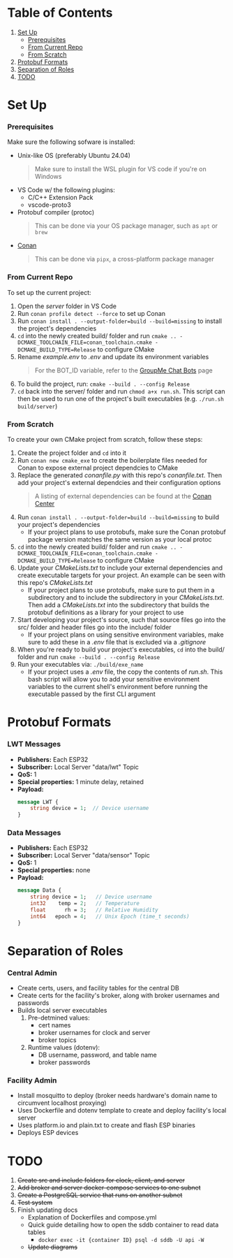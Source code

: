 # Table of Contents
1. [Set Up](#set-up)
    - [Prerequisites](#prerequisites)
    - [From Current Repo](#from-current-repo)
    - [From Scratch](#from-scratch)
3. [Protobuf Formats](#protobuf-formats)
4. [Separation of Roles](#separation-of-roles)
5. [TODO](#todo)

# Set Up
### Prerequisites
Make sure the following sofware is installed:
- Unix-like OS (preferably Ubuntu 24.04)
    > Make sure to install the WSL plugin for VS code if you're on Windows
- VS Code w/ the following plugins:
    - C/C++ Extension Pack
    - vscode-proto3
- Protobuf compiler (protoc)
    > This can be done via your OS package manager, such as `apt` or `brew`
- [Conan](https://conan.io/downloads)
    > This can be done via `pipx`, a cross-platform package manager

### From Current Repo
To set up the current project:
1. Open the *server* folder in VS Code
2. Run `conan profile detect --force` to set up Conan
3. Run `conan install . --output-folder=build --build=missing` to install the project's dependencies
4. `cd` into the newly created build/ folder and run `cmake .. -DCMAKE_TOOLCHAIN_FILE=conan_toolchain.cmake -DCMAKE_BUILD_TYPE=Release` to configure CMake
5. Rename *example.env* to *.env* and update its environment variables
    > For the BOT_ID variable, refer to the [GroupMe Chat Bots](https://dev.groupme.com/bots) page
6. To build the project, run: `cmake --build . --config Release`
7. `cd` back into the server/ folder and run `chmod a+x run.sh`. This script can then be used to run one of the project's built executables (e.g. `./run.sh build/server`)

### From Scratch
To create your own CMake project from scratch, follow these steps:
1. Create the project folder and `cd` into it
2. Run `conan new cmake_exe` to create the boilerplate files needed for Conan to expose external project dependcies to CMake
3. Replace the generated *conanfile.py* with this repo's *conanfile.txt*. Then add your project's external dependcies and their configuration options
    > A listing of external dependencies can be found at the [Conan Center](https://conan.io/center)
4. Run `conan install . --output-folder=build --build=missing` to build your project's dependencies
    - If your project plans to use protobufs, make sure the Conan protobuf package version matches the same version as your local protoc 
5. `cd` into the newly created build/ folder and run `cmake .. -DCMAKE_TOOLCHAIN_FILE=conan_toolchain.cmake -DCMAKE_BUILD_TYPE=Release` to configure CMake
6. Update your *CMakeLists.txt* to include your external dependencies and create executable targets for your project. An example can be seen with this repo's *CMakeLists.txt* 
    - If your project plans to use protobufs, make sure to put them in a subdirectory and to include the subdirectory in your *CMakeLists.txt*. Then add a *CMakeLists.txt* into the subdirectory that builds the protobuf definitions as a library for your project to use
7. Start developing your project's source, such that source files go into the src/ folder and header files go into the include/ folder
    - If your project plans on using sensitive environment variables, make sure to add these in a *.env* file  that is excluded via a *.gitignore*
8. When you're ready to build your project's executables, `cd` into the build/ folder and run `cmake --build . --config Release`
9. Run your executables via: `./build/exe_name`
    - If your project uses a *.env* file, the copy the contents of *run.sh*. This bash script will allow you to add your sensitive environment variables to the current shell's environment before running the executable passed by the first CLI argument 

# Protobuf Formats
### LWT Messages
- **Publishers:** Each ESP32
- **Subscriber:** Local Server "data/lwt" Topic
- **QoS:** 1
- **Special properties:** 1 minute delay, retained
- **Payload:**
    ```proto
    message LWT {
        string device = 1;  // Device username
    }
    ```

### Data Messages
- **Publishers:** Each ESP32
- **Subscriber:** Local Server "data/sensor" Topic
- **QoS:** 1
- **Special properties:** none
- **Payload:**
    ```proto
    message Data {
        string device = 1;   // Device username
        int32    temp = 2;   // Temperature
        float      rh = 3;   // Relative Humidity
        int64   epoch = 4;   // Unix Epoch (time_t seconds)
    }
    ```

# Separation of Roles
### Central Admin
- Create certs, users, and facility tables for the central DB 
- Create certs for the facility's broker, along with broker usernames and passwords
- Builds local server executables
    1. Pre-detmined values: 
        - cert names
        - broker usernames for clock and server
        - broker topics
    2. Runtime values (dotenv):
        - DB username, password, and table name 
        - broker passwords 

### Facility Admin
- Install mosquitto to deploy (broker needs hardware's domain name to circumvent localhost proxying)
- Uses Dockerfile and dotenv template to create and deploy facility's local server
- Uses platform.io and plain.txt to create and flash ESP binaries
- Deploys ESP devices

# TODO
1. ~~Create src and include folders for clock, client, and server~~
2. ~~Add broker and server docker-compose services to one subnet~~
3. ~~Create a PostgreSQL service that runs on another subnet~~
4. ~~Test system~~
5. Finish updating docs
    - Explanation of Dockerfiles and compose.yml
    - Quick guide detailing how to open the sddb container to read data tables
        - `docker exec -it {container ID} psql -d sddb -U api -W`
    - ~~Update diagrams~~